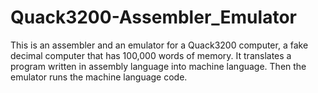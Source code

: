 # Quack3200-Assembler_Emulator
This is an assembler and an emulator for a Quack3200 computer, a fake decimal computer that has 100,000 words of memory. It translates a program written in assembly language into machine language. Then the emulator runs the machine language code.
